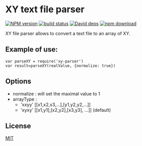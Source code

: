 # XY text file parser

  [![NPM version][npm-image]][npm-url]
  [![build status][travis-image]][travis-url]
  [![David deps][david-image]][david-url]
  [![npm download][download-image]][download-url]

XY file parser allows to convert a text file to an array of XY.




## Example of use:
```
var parseXY = require('xy-parser')
var result=parseXY(realValue, {normalize: true})
```

## Options

* normalize : will set the maximal value to 1
* arrayType :
  * 'xxyy' [[x1,x2,x3,...],[y1,y2,y2,...]]
  * 'xyxy' [[x1,y1],[x2,y2],[x3,y3], ...]] (default)

## License

  [MIT](./LICENSE)

[npm-image]: https://img.shields.io/npm/v/cheminfo-dummy.svg?style=flat-square
[npm-url]: https://www.npmjs.com/package/cheminfo-dummy
[travis-image]: https://img.shields.io/travis/cheminfo-js/dummy/master.svg?style=flat-square
[travis-url]: https://travis-ci.org/cheminfo-js/dummy
[david-image]: https://img.shields.io/david/cheminfo-js/dummy.svg?style=flat-square
[david-url]: https://david-dm.org/cheminfo-js/dummy
[download-image]: https://img.shields.io/npm/dm/cheminfo-dummy.svg?style=flat-square
[download-url]: https://www.npmjs.com/package/cheminfo-dummy
